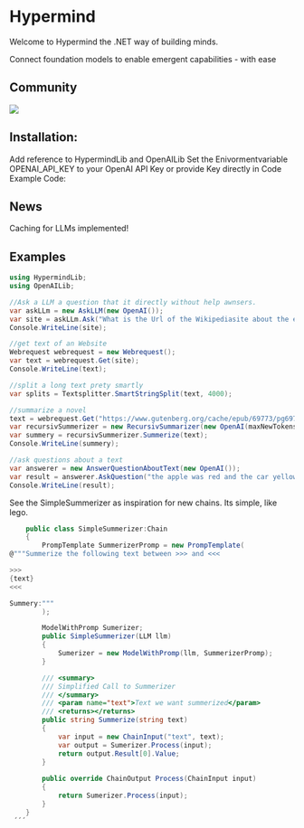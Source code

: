 # Hypermind
Welcome to Hypermind the .NET way of building minds.

Connect foundation models to enable emergent capabilities - with ease

## Community 

[![](https://dcbadge.vercel.app/api/server/6teaRCtD?style=flat)](https://discord.gg/6teaRCtD)
##  Installation: 
Add reference to HypermindLib and OpenAILib
 Set the Enivormentvariable OPENAI_API_KEY to your OpenAI API Key or provide Key directly in Code
Example Code:

## News

Caching for LLMs implemented!

## Examples

```csharp
using HypermindLib;
using OpenAILib;

//Ask a LLM a question that it directly without help awnsers.
var askLLm = new AskLLM(new OpenAI());
var site = askLLm.Ask("What is the Url of the Wikipediasite about the element gold?");
Console.WriteLine(site);

//get text of an Website
Webrequest webrequest = new Webrequest();
var text = webrequest.Get(site);
Console.WriteLine(text);

//split a long text prety smartly
var splits = Textsplitter.SmartStringSplit(text, 4000);

//summarize a novel
text = webrequest.Get("https://www.gutenberg.org/cache/epub/69773/pg69773-images.html");
var recursivSummerizer = new RecursivSummarizer(new OpenAI(maxNewTokens:500));
var summery = recursivSummerizer.Summerize(text);
Console.WriteLine(summery);

//ask questions about a text
var answerer = new AnswerQuestionAboutText(new OpenAI());
var result = answerer.AskQuestion("the apple was red and the car yellow","what color was the apple?");
Console.WriteLine(result);

```

See the SimpleSummerizer as inspiration for new chains. Its simple, like lego.

```csharp
    public class SimpleSummerizer:Chain
    {
        PrompTemplate SummerizerPromp = new PrompTemplate(
@"""Summerize the following text between >>> and <<< 

>>>
{text}
<<<

Summery:"""
        );

        ModelWithPromp Sumerizer;
        public SimpleSummerizer(LLM llm)
        {
            Sumerizer = new ModelWithPromp(llm, SummerizerPromp);
        }

        /// <summary>
        /// Simplified Call to Summerizer
        /// </summary>
        /// <param name="text">Text we want summerized</param>
        /// <returns></returns>
        public string Summerize(string text)
        {
            var input = new ChainInput("text", text);
            var output = Sumerizer.Process(input);
            return output.Result[0].Value;
        }
        
        public override ChainOutput Process(ChainInput input)
        {
            return Sumerizer.Process(input);
        }
    }
 ´´´
 
